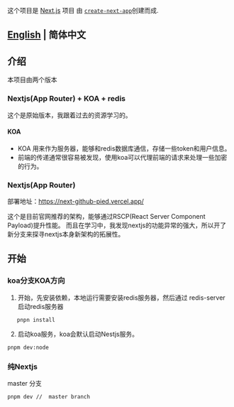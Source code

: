这个项目是 [Next.js](https://nextjs.org/) 项目
由 [`create-next-app`](https://github.com/vercel/next.js/tree/canary/packages/create-next-app)创建而成.

## [English](./README.md) | 简体中文

## 介绍

本项目由两个版本

### Nextjs(App Router) + KOA + redis

这个是原始版本，我跟着过去的资源学习的。

#### KOA

- KOA 用来作为服务器，能够和redis数据库通信，存储一些token和用户信息。
- 前端的传递通常很容易被发现，使用koa可以代理前端的请求来处理一些加密的行为。


### Nextjs(App Router)

部署地址：https://next-github-pied.vercel.app/


这个是目前官网推荐的架构，能够通过RSCP(React Server Component Payload)提升性能。
而且在学习中，我发现nextjs的功能异常的强大，所以开了新分支来探寻nextjs本身新架构的拓展性。


## 开始

### koa分支KOA方向

1. 开始，先安装依赖，本地运行需要安装redis服务器，然后通过 redis-server
   启动redis服务器

```
   pnpn install
```

2. 启动koa服务，koa会默认启动Nestjs服务。

```
pnpm dev:node 
```

### 纯Nextjs

master 分支

```bash
pnpm dev //  master branch
```